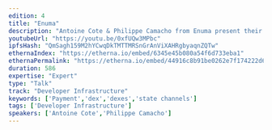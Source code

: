 ```yaml
---
edition: 4
title: "Enuma"
description: "Antoine Cote & Philippe Camacho from Enuma present their progress after receiving a Grant."
youtubeUrl: "https://youtu.be/0xfUQw3MPbc"
ipfsHash: "QmSagh159M2hYCwqDkTMTTMRSnGrAnViXAHRgbyaqnZQTw"
ethernaIndex: "https://etherna.io/embed/6345e45b080a54f6d733eba1"
ethernaPermalink: "https://etherna.io/embed/44916c8b91be0262e7f174222d600644cb7a81c4ab0ba5fef083c8a76fe3350d"
duration: 586
expertise: "Expert"
type: "Talk"
track: "Developer Infrastructure"
keywords: ['Payment','dex','dexes','state channels']
tags: ['Developer Infrastructure']
speakers: ['Antoine Cote','Philippe Camacho']
---
```

